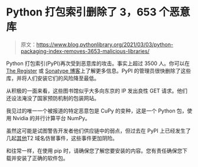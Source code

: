 # Python 打包索引删除了 3，653 个恶意库

> 原文：<https://www.blog.pythonlibrary.org/2021/03/03/python-packaging-index-removes-3653-malicious-libraries/>

Python 打包索引(PyPI)再次受到恶意库的攻击。事实上超过 3500 人。你可以在 [The Register](https://www.theregister.com/2021/03/02/python_pypi_purges/) 或 [Sonatype 博客](https://blog.sonatype.com/pypi-and-npm-flooded-with-over-5000-dependency-confusion-copycats)上了解更多信息。PyPI 的管理员很快删除了这些库，并将人们安装它们的风险降至最低。

从积极的一面来看，这些图书馆似乎大多向东京的 IP 发出良性 GET 请求。他们还设法淹没了国家预防机制的包装网站。

我见过的唯一一个被报道的特定恶意包是 CuPy 的变种，这是一个 Python 包，使用 Nvidia 的并行计算平台 NumPy。

虽然这可能是试图警告开发者他们供应链中的弱点，但过去在 PyPI 上已经发生了几起[其他](https://www.blog.pythonlibrary.org/2017/09/15/malicious-libraries-found-on-python-package-index-pypi/)T2 域名仿冒事件，这些事件更加阴险。

和往常一样，在使用 pip 时，请确保您了解您要安装的内容。您有责任确保您下载并安装了正确的软件包。
